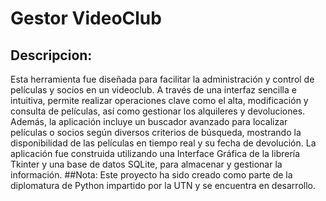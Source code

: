 # Gestor VideoClub 
## Descripcion:
Esta herramienta fue diseñada para facilitar la administración y control de películas y socios en un videoclub. A través de una interfaz sencilla e intuitiva, permite realizar operaciones clave como el alta, modificación y consulta de películas, así como gestionar los alquileres y devoluciones. Además, la aplicación incluye un buscador avanzado para localizar películas o socios según diversos criterios de búsqueda, mostrando la disponibilidad de las películas en tiempo real y su fecha de devolución. La aplicación fue construida utilizando una Interface Gráfica de la librería Tkinter y una base de datos SQLite, para almacenar y gestionar la información.
##Nota:
Este proyecto ha sido creado como parte de la diplomatura de Python impartido por la UTN y se encuentra en desarrollo.
